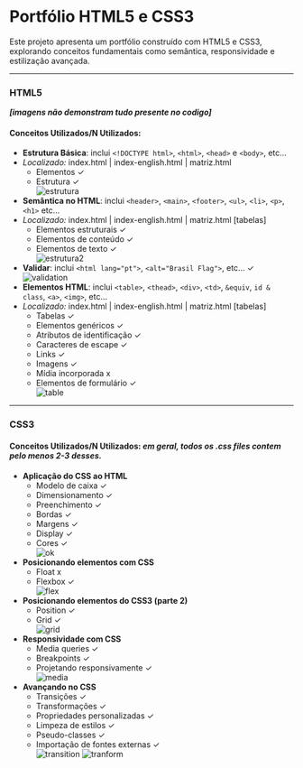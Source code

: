 # Portfólio HTML5 e CSS3

Este projeto apresenta um portfólio construído com HTML5 e CSS3, explorando conceitos fundamentais como semântica, responsividade e estilização avançada.

---

### HTML5
___[imagens não demonstram tudo presente no codigo]___

#### Conceitos Utilizados/N Utilizados:
- **Estrutura Básica**: inclui `<!DOCTYPE html>`, `<html>`, `<head>` e `<body>`, etc...
- *Localizado:* index.html | index-english.html | matriz.html
  - Elementos ✓
  - Estrutura ✓ <br>
![estrutura](https://github.com/user-attachments/assets/9f72f025-c7dd-486e-85b9-96da25d71f2a)
- **Semântica no HTML**: inclui `<header>`, `<main>`, `<footer>`, `<ul>`, `<li>`, `<p>`, `<h1>` etc...
- *Localizado:* index.html | index-english.html | matriz.html [tabelas]
  - Elementos estruturais ✓
  - Elementos de conteúdo ✓
  - Elementos de texto ✓ <br>
![estrutura2](https://github.com/user-attachments/assets/6962e794-eb72-4a40-9907-e09a26363709)
- **Validar**: inclui `<html lang="pt">`, `<alt="Brasil Flag">`, etc... ✓ <br>
![validation](https://github.com/user-attachments/assets/3e9a9013-0c7f-4289-aa6d-6da6996faf11)
- **Elementos HTML**: inclui `<table>`, `<thead>`, `<div>`, `<td>`, `&equiv`, `id & class`, `<a>`, `<img>`, etc... <br>
- *Localizado:* index.html | index-english.html | matriz.html [tabelas]
  - Tabelas ✓
  - Elementos genéricos ✓
  - Atributos de identificação ✓
  - Caracteres de escape ✓
  - Links ✓
  - Imagens ✓
  - Mídia incorporada x
  - Elementos de formulário ✓ <br>
![table](https://github.com/user-attachments/assets/0fd459ba-6b26-461b-a0ce-973f21cbce3f)
---

### CSS3

#### Conceitos Utilizados/N Utilizados: ___em geral, todos os .css files contem pelo menos 2-3 desses.___
- **Aplicação do CSS ao HTML**
  - Modelo de caixa ✓
  - Dimensionamento ✓
  - Preenchimento ✓
  - Bordas ✓
  - Margens ✓
  - Display ✓
  - Cores ✓ <br>
![ok](https://github.com/user-attachments/assets/99865e26-df42-484e-9118-eb67b56f24f9)
- **Posicionando elementos com CSS**
  - Float x
  - Flexbox ✓ <br>
![flex](https://github.com/user-attachments/assets/f89c88e2-a1fc-48ed-9381-da3a868db14e)
- **Posicionando elementos do CSS3 (parte 2)**
  - Position ✓
  - Grid ✓ <br>
![grid](https://github.com/user-attachments/assets/11e17a2e-77a5-43ef-8aca-f61f0381a5cb)
- **Responsividade com CSS**
  - Media queries  ✓
  - Breakpoints ✓
  - Projetando responsivamente ✓ <br>
![media](https://github.com/user-attachments/assets/f2738cb9-8745-4704-b696-9aae97d47db8)
- **Avançando no CSS**
  - Transições ✓
  - Transformações ✓ <br>
  - Propriedades personalizadas ✓
  - Limpeza de estilos ✓
  - Pseudo-classes ✓
  - Importação de fontes externas ✓ <br>
![transition](https://github.com/user-attachments/assets/b90a71e7-66ef-4b9b-81f3-4338f26823bf)
![tranform](https://github.com/user-attachments/assets/3ecf7843-21d4-4e6a-87ce-0402280a9ded)

